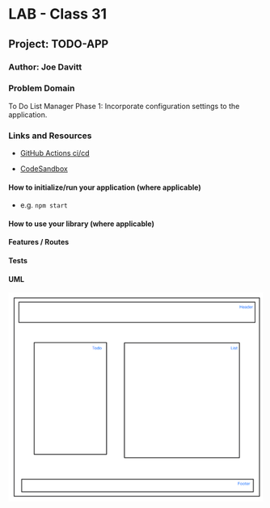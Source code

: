 # LAB - Class 31

## Project: TODO-APP

### Author: Joe Davitt

### Problem Domain  

To Do List Manager Phase 1: Incorporate configuration settings to the application.

### Links and Resources

- [GitHub Actions ci/cd](https://github.com/j-davitt/todo-app/actions)

- [CodeSandbox](https://codesandbox.io/p/github/j-davitt/todo-app/main?file=%2FREADME.md&workspace=%257B%2522activeFileId%2522%253A%2522clfridh150000g7gygmi469w7%2522%252C%2522openFiles%2522%253A%255B%2522%252FREADME.md%2522%255D%252C%2522sidebarPanel%2522%253A%2522EXPLORER%2522%252C%2522gitSidebarPanel%2522%253A%2522COMMIT%2522%252C%2522spaces%2522%253A%257B%2522clfridj9o000x356k36y3psdr%2522%253A%257B%2522key%2522%253A%2522clfridj9o000x356k36y3psdr%2522%252C%2522name%2522%253A%2522Default%2522%252C%2522devtools%2522%253A%255B%257B%2522key%2522%253A%2522clfridj9o000y356klwjgmx8w%2522%252C%2522type%2522%253A%2522PROJECT_SETUP%2522%252C%2522isMinimized%2522%253Afalse%257D%255D%257D%257D%252C%2522currentSpace%2522%253A%2522clfridj9o000x356k36y3psdr%2522%252C%2522spacesOrder%2522%253A%255B%2522clfridj9o000x356k36y3psdr%2522%255D%252C%2522hideCodeEditor%2522%253Afalse%257D)

#### How to initialize/run your application (where applicable)

- e.g. `npm start`

#### How to use your library (where applicable)

#### Features / Routes

#### Tests

#### UML

![UML](./assets/lab31.png)
